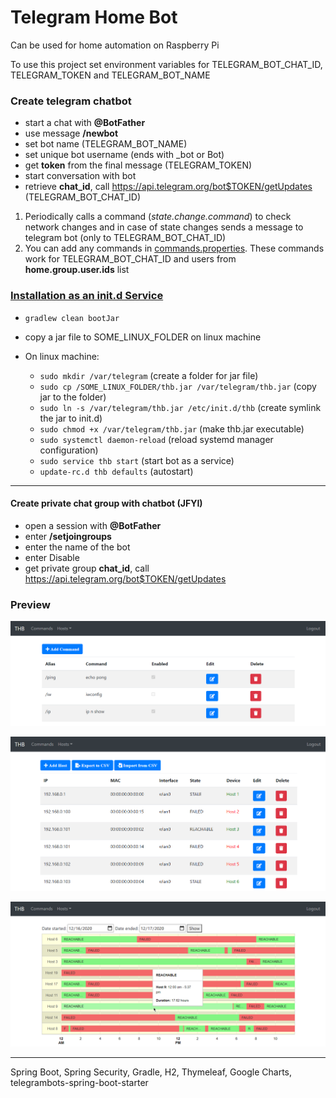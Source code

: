 # Telegram Home Bot

Can be used for home automation on Raspberry Pi

To use this project set environment variables for TELEGRAM_BOT_CHAT_ID, TELEGRAM_TOKEN and TELEGRAM_BOT_NAME


### Create telegram chatbot
* start a chat with __@BotFather__
* use message __/newbot__
* set bot name (TELEGRAM_BOT_NAME)
* set unique bot username (ends with _bot or Bot)
* get __token__ from the final message (TELEGRAM_TOKEN)
* start conversation with bot
* retrieve __chat_id__, call https://api.telegram.org/bot$TOKEN/getUpdates (TELEGRAM_BOT_CHAT_ID)

1. Periodically calls a command (_state.change.command_) to check network changes and in case of state changes sends a message to telegram bot (only to TELEGRAM_BOT_CHAT_ID)
2. You can add any commands in [commands.properties](src/main/resources/commands.properties). These commands work for TELEGRAM_BOT_CHAT_ID and users from __home.group.user.ids__ list

### [Installation as an init.d Service](https://docs.spring.io/spring-boot/docs/current/reference/htmlsingle/#deployment-initd-service)
* `gradlew clean bootJar`
* copy a jar file to SOME_LINUX_FOLDER on linux machine

* On linux machine:
    * `sudo mkdir /var/telegram` (create a folder for jar file)
    * `sudo cp /SOME_LINUX_FOLDER/thb.jar /var/telegram/thb.jar` (copy jar to the folder)
    * `sudo ln -s /var/telegram/thb.jar /etc/init.d/thb` (create symlink the jar to init.d)
    * `sudo chmod +x /var/telegram/thb.jar` (make thb.jar executable)
    * `sudo systemctl daemon-reload` (reload systemd manager configuration)
    * `sudo service thb start` (start bot as a service)
    * `update-rc.d thb defaults` (autostart)

---

#### Create private chat group with chatbot (JFYI)
* open a session with __@BotFather__
* enter __/setjoingroups__
* enter the name of the bot
* enter Disable
* get private group __chat_id__, call https://api.telegram.org/bot$TOKEN/getUpdates

### Preview
![Commands](./screenshots/Commands.png)

![Hosts](./screenshots/Hosts.png)

![TimeLog](./screenshots/TimeLog.png)

---

Spring Boot, Spring Security, Gradle, H2, Thymeleaf, Google Charts, telegrambots-spring-boot-starter
